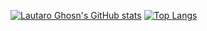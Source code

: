 [![Lautaro Ghosn's GitHub stats](https://github-readme-stats.vercel.app/api?username=LGhosn&show_icons=true&theme=radical)](https://github.com/LGhosn/github-readme-stats)
[![Top Langs](https://github-readme-stats.vercel.app/api/top-langs/?username=LGhosn&show_icons=true&theme=radical)](https://github.com/LGhosn/github-readme-stats)
